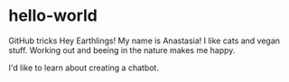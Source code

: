 # hello-world
GitHub tricks
Hey Earthlings!
My name is Anastasia! I like cats and vegan stuff.
Working out and beeing in the nature makes me happy.

I'd like to learn about creating a chatbot.
